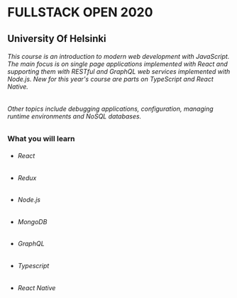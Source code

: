 # FULLSTACK OPEN 2020
## University Of Helsinki

###### This course is an introduction to modern web development with JavaScript. The main focus is on single page applications implemented with React and supporting them with RESTful and GraphQL web services implemented with Node.js. New for this year's course are parts on TypeScript and React Native.

###### Other topics include debugging applications, configuration, managing runtime environments and NoSQL databases.

### What you will learn
* ######  React
* ###### Redux
* ###### Node.js
* ###### MongoDB
* ###### GraphQL
* ###### Typescript
* ###### React Native